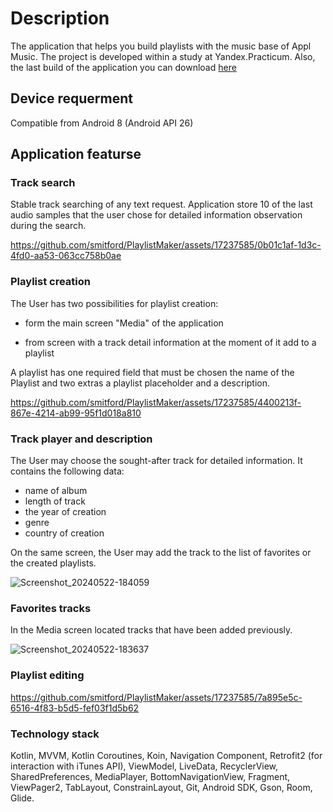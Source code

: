 # Description

The application that helps you build playlists with the music base of Appl Music. The project is developed within a study at Yandex.Practicum.
Also, the last build of the application you can download [here](https://github.com/smitford/PlaylistMaker/raw/dev/app-debug.apk)

## Device requerment
Compatible from Android 8 (Android API 26)

## Application featurse

### Track search

Stable track searching of any text request. Application store 10 of the last audio samples that the user chose for detailed 
information observation during the search. 


https://github.com/smitford/PlaylistMaker/assets/17237585/0b01c1af-1d3c-4fd0-aa53-063cc758b0ae


### Playlist creation

The User has two possibilities for playlist creation:

- form the main screen "Media" of the application
  
- from screen with a track detail information at the moment of it add to a playlist

A playlist has one required field that must be chosen the name of the Playlist and two extras a playlist placeholder and a description.


https://github.com/smitford/PlaylistMaker/assets/17237585/4400213f-867e-4214-ab99-95f1d018a810


### Track player and description

The User may choose the sought-after track for detailed information. It contains the following data:
- name of album
- length of track
- the year of creation
- genre
- country of creation

On the same screen, the User may add the track to the list of favorites or the created playlists.

![Screenshot_20240522-184059](https://github.com/smitford/PlaylistMaker/assets/17237585/b33d3d93-19d1-4204-b1e9-e10baba68a0d)

### Favorites tracks

In the Media screen located tracks that have been added previously.

![Screenshot_20240522-183637](https://github.com/smitford/PlaylistMaker/assets/17237585/0e998f88-1aa7-4815-88f5-8a36b129a4a3)

### Playlist editing



https://github.com/smitford/PlaylistMaker/assets/17237585/7a895e5c-6516-4f83-b5d5-fef03f1d5b62


### Technology stack

Kotlin, MVVM, Kotlin Coroutines, Koin, Navigation Component, Retrofit2 (for interaction with iTunes API), ViewModel, LiveData, RecyclerView, SharedPreferences, MediaPlayer, BottomNavigationView, Fragment, ViewPager2, TabLayout, ConstrainLayout, Git, Android SDK, Gson, Room, Glide.

